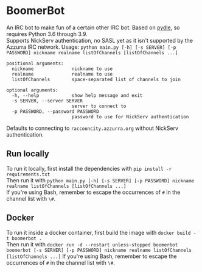 # BoomerBot
An IRC bot to make fun of a certain other IRC bot. Based on [pydle](https://github.com/shizmob/pydle), so requires Python 3.6 through 3.9.  
Supports NickServ authentication, no SASL yet as it isn't supported by the Azzurra IRC network.
Usage: `python main.py [-h] [-s SERVER] [-p PASSWORD] nickname realname listOfChannels [listOfChannels ...]`  
```
positional arguments:
  nickname              nickname to use
  realname              realname to use
  listOfChannels        space-separated list of channels to join

optional arguments:
  -h, --help            show help message and exit
  -s SERVER, --server SERVER
                        server to connect to
  -p PASSWORD, --password PASSWORD
                        password to use for NickServ authentication
```
Defaults to connecting to `raccooncity.azzurra.org` without NickServ authentication.

## Run locally
To run it locally, first install the dependencies with `pip install -r requirements.txt`  
Then run it with `python main.py [-h] [-s SERVER] [-p PASSWORD] nickname realname listOfChannels [listOfChannels ...]`  
If you're using Bash, remember to escape the occurrences of `#` in the channel list with `\#`.

## Docker
To run it inside a docker container, first build the image with `docker build -t boomerbot .`  
Then run it with `docker run -d --restart unless-stopped boomerbot boomerbot [-s SERVER] [-p PASSWORD] nickname realname listOfChannels [listOfChannels ...]`
If you're using Bash, remember to escape the occurrences of `#` in the channel list with `\#`.